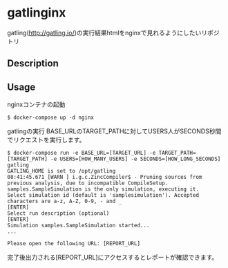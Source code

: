 gatlinginx
====

gatling(http://gatling.io/)の実行結果htmlをnginxで見れるようにしたいリポジトリ

## Description

## Usage

nginxコンテナの起動

```
$ docker-compose up -d nginx
```

gatlingの実行
BASE_URLのTARGET_PATHに対してUSERS人がSECONDS秒間でリクエストを実行します。

```
$ docker-compose run -e BASE_URL=[TARGET_URL] -e TARGET_PATH=[TARGET_PATH] -e USERS=[HOW_MANY_USERS] -e SECONDS=[HOW_LONG_SECONDS] gatling
GATLING_HOME is set to /opt/gatling
08:41:45.671 [WARN ] i.g.c.ZincCompiler$ - Pruning sources from previous analysis, due to incompatible CompileSetup.
samples.SampleSimulation is the only simulation, executing it.
Select simulation id (default is 'samplesimulation'). Accepted characters are a-z, A-Z, 0-9, - and _
[ENTER]
Select run description (optional)
[ENTER]
Simulation samples.SampleSimulation started...
...

Please open the following URL: [REPORT_URL]
```

完了後出力される[REPORT_URL]にアクセスするとレポートが確認できます。
